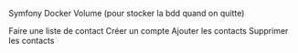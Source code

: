Symfony
Docker Volume (pour stocker la bdd quand on quitte)

Faire une liste de contact
Créer un compte
Ajouter les contacts 
Supprimer les contacts
